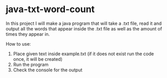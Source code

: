 # java-txt-word-count

In this project I will make a java program that
will take a .txt file, read it and output all
the words that appear inside the .txt file as
well as the amount of times they appear in.

How to use:
1. Place given text inside example.txt
(if it does not exist run the code once,
it will be created)
2. Run the program
3. Check the console for the output